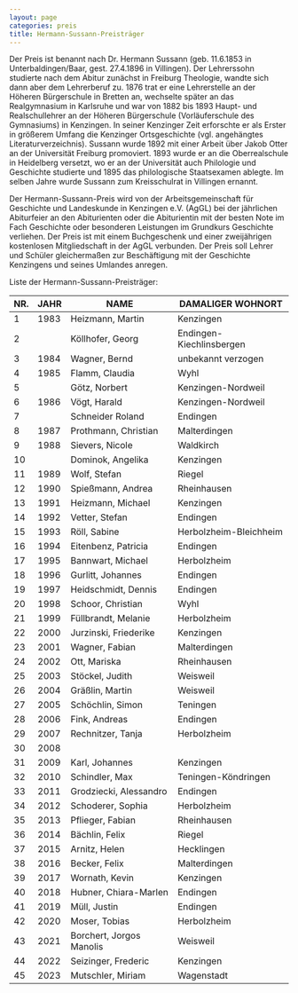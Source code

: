 ```yaml
---
layout: page
categories: preis
title: Hermann-Sussann-Preisträger
---
```


Der Preis ist benannt nach Dr. Hermann Sussann (geb. 11.6.1853 in
Unterbaldingen/Baar, gest. 27.4.1896 in Villingen). Der Lehrerssohn
studierte nach dem Abitur zunächst in Freiburg Theologie, wandte sich
dann aber dem Lehrerberuf zu. 1876 trat er eine Lehrerstelle an der
Höheren Bürgerschule in Bretten an, wechselte später an das
Realgymnasium in Karlsruhe und war von 1882 bis 1893 Haupt- und
Realschullehrer an der Höheren Bürgerschule (Vorläuferschule des
Gymnasiums) in Kenzingen. In seiner Kenzinger Zeit erforschte er als
Erster in größerem Umfang die Kenzinger Ortsgeschichte (vgl. angehängtes
Literaturverzeichnis). Sussann wurde 1892 mit einer Arbeit über Jakob
Otter an der Universität Freiburg promoviert. 1893 wurde er an die
Oberrealschule in Heidelberg versetzt, wo er an der Universität auch
Philologie und Geschichte studierte und 1895 das philologische
Staatsexamen ablegte. Im selben Jahre wurde Sussann zum Kreisschulrat in
Villingen ernannt.

Der Hermann-Sussann-Preis wird von der Arbeitsgemeinschaft für
Geschichte und Landeskunde in Kenzingen e.V. (AgGL) bei der jährlichen
Abiturfeier an den Abiturienten oder die Abiturientin mit der besten
Note im Fach Geschichte oder besonderen Leistungen im Grundkurs
Geschichte verliehen. Der Preis ist mit einem Buchgeschenk und einer
zweijährigen kostenlosen Mitgliedschaft in der AgGL verbunden. Der Preis
soll Lehrer und Schüler gleichermaßen zur Beschäftigung mit der
Geschichte Kenzingens und seines Umlandes anregen.

Liste der Hermann-Sussann-Preisträger:

| NR. | JAHR | NAME                   | DAMALIGER WOHNORT        |
| --- | ---- | ---------------------- | ------------------------ |
| 1   | 1983 | Heizmann, Martin       | Kenzingen                |
| 2   |      | Köllhofer, Georg       | Endingen-Kiechlinsbergen |
| 3   | 1984 | Wagner, Bernd          | unbekannt verzogen       |
| 4   | 1985 | Flamm, Claudia         | Wyhl                     |
| 5   |      | Götz, Norbert          | Kenzingen-Nordweil       |
| 6   | 1986 | Vögt, Harald           | Kenzingen-Nordweil       |
| 7   |      | Schneider Roland       | Endingen                 |
| 8   | 1987 | Prothmann, Christian   | Malterdingen             |
| 9   | 1988 | Sievers, Nicole        | Waldkirch                |
| 10  |      | Dominok, Angelika      | Kenzingen                |
| 11  | 1989 | Wolf, Stefan           | Riegel                   |
| 12  | 1990 | Spießmann, Andrea      | Rheinhausen              |
| 13  | 1991 | Heizmann, Michael      | Kenzingen                |
| 14  | 1992 | Vetter, Stefan         | Endingen                 |
| 15  | 1993 | Röll, Sabine           | Herbolzheim-Bleichheim   |
| 16  | 1994 | Eitenbenz, Patricia    | Endingen                 |
| 17  | 1995 | Bannwart, Michael      | Herbolzheim              |
| 18  | 1996 | Gurlitt, Johannes      | Endingen                 |
| 19  | 1997 | Heidschmidt, Dennis    | Endingen                 |
| 20  | 1998 | Schoor, Christian      | Wyhl                     |
| 21  | 1999 | Füllbrandt, Melanie    | Herbolzheim              |
| 22  | 2000 | Jurzinski, Friederike  | Kenzingen                |
| 23  | 2001 | Wagner, Fabian         | Malterdingen             |
| 24  | 2002 | Ott, Mariska           | Rheinhausen              |
| 25  | 2003 | Stöckel, Judith        | Weisweil                 |
| 26  | 2004 | Gräßlin, Martin        | Weisweil                 |
| 27  | 2005 | Schöchlin, Simon       | Teningen                 |
| 28  | 2006 | Fink, Andreas          | Endingen                 |
| 29  | 2007 | Rechnitzer, Tanja      | Herbolzheim              |
| 30  | 2008 |
| 31  | 2009 | Karl, Johannes         | Kenzingen                |
| 32  | 2010 | Schindler, Max         | Teningen-Köndringen      |
| 33  | 2011 | Grodziecki, Alessandro | Endingen                 |
| 34  | 2012 | Schoderer, Sophia      | Herbolzheim              |
| 35  | 2013 | Pflieger, Fabian       | Rheinhausen              |
| 36  | 2014 | Bächlin, Felix         | Riegel                   |
| 37  | 2015 | Arnitz, Helen          | Hecklingen               |
| 38  | 2016 | Becker, Felix          | Malterdingen             |
| 39  | 2017 | Wornath, Kevin         | Kenzingen                |
| 40  | 2018 | Hubner, Chiara-Marlen  | Endingen                 |
| 41  | 2019 | Müll, Justin           | Endingen                 |
| 42  | 2020 | Moser, Tobias          | Herbolzheim              |
| 43  | 2021 | Borchert, Jorgos Manolis | Weisweil               |
| 44  | 2022 | Seizinger, Frederic      | Kenzingen              |
| 45  | 2023 | Mutschler, Miriam      | Wagenstadt               |